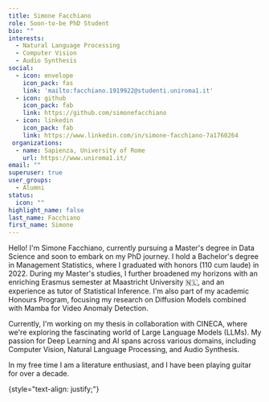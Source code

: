 ```yaml
---
title: Simone Facchiano
role: Soon-to-be PhD Student
bio: ""
interests:
  - Natural Language Processing
  - Computer Vision
  - Audio Synthesis
social:
  - icon: envelope
    icon_pack: fas
    link: 'mailto:facchiano.1919922@studenti.uniroma1.it'
  - icon: github
    icon_pack: fab
    link: https://github.com/simonefacchiano
  - icon: linkedin
    icon_pack: fab
    link: https://www.linkedin.com/in/simone-facchiano-7a1760264
 organizations:
  - name: Sapienza, University of Rome
    url: https://www.uniroma1.it/
email: ""
superuser: true
user_groups:
  - Alumni
status:
  icon: ""
highlight_name: false
last_name: Facchiano
first_name: Simone
---
```


Hello! I'm Simone Facchiano, currently pursuing a Master's degree in Data Science and soon to embark on my PhD journey. I hold a Bachelor's degree in Management Statistics, where I graduated with honors (110 cum laude) in 2022. During my Master's studies, I further broadened my horizons with an enriching Erasmus semester at Maastricht University 🇳🇱, and an experience as tutor of Statistical Inference. I'm also part of my academic Honours Program, focusing my research on Diffusion Models combined with Mamba for Video Anomaly Detection.

Currently, I'm working on my thesis in collaboration with CINECA, where we're exploring the fascinating world of Large Language Models (LLMs). My passion for Deep Learning and AI spans across various domains, including Computer Vision, Natural Language Processing, and Audio Synthesis.

In my free time I am a literature enthusiast, and I have been playing guitar for over a decade.


{style="text-align: justify;"}
